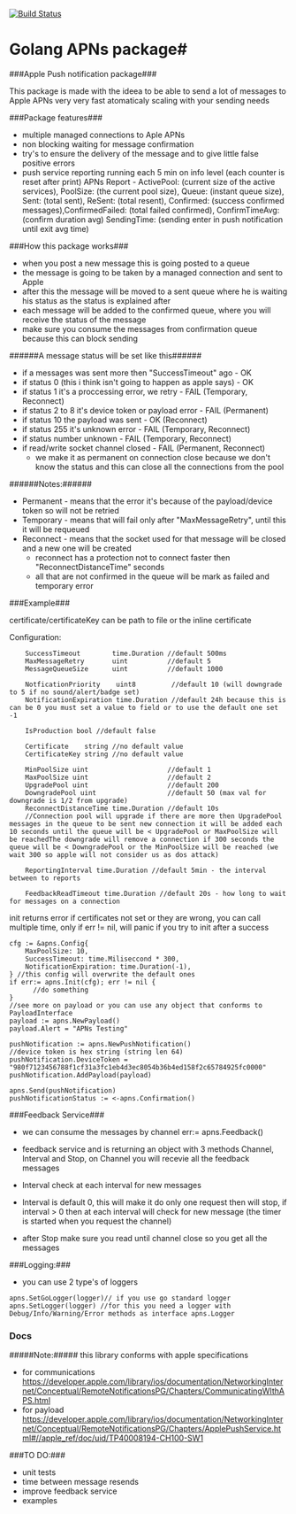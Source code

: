 [![Build Status](https://travis-ci.org/corneldamian/APNs.svg)](https://travis-ci.org/corneldamian/APNs)

# Golang APNs package#
###Apple Push notification package###

This package is made with the ideea to be able to send a lot of messages
to Apple APNs very very fast atomaticaly scaling with your sending needs

###Package features###
- multiple managed connections to Aple APNs
- non blocking waiting for message confirmation
- try's to ensure the delivery of the message and to give little false positive errors
- push service reporting running each 5 min on info level (each counter is reset after print)
    APNs Report - ActivePool: (current size of the active services), PoolSize: (the current pool size), Queue: (instant queue size), Sent: (total sent), ReSent: (total resent), Confirmed: (success confirmed messages),ConfirmedFailed: (total failed confirmed), ConfirmTimeAvg: (confirm duration avg) SendingTime: (sending enter in push notification until exit avg time)

###How this package works###
- when you post a new message this is going posted to a queue
- the message is going to be taken by a managed connection and sent to Apple
- after this the message will be moved to a sent queue where he is
   waiting his status as the status is explained after
- each message will be added to the confirmed queue, where you will receive the status of the message
- make sure you consume the messages from confirmation queue because this can block sending

######A message status will be set like this######
- if a messages was sent more then "SuccessTimeout" ago 			    - OK
- if status 0 (this i think isn't going to happen as apple says)     - OK
- if status 1 it's a proccessing error, we retry                     - FAIL (Temporary, Reconnect)
- if status 2 to 8 it's device token or payload error                - FAIL (Permanent)
- if status 10 the payload was sent                                  - OK (Reconnect)
- if status 255 it's unknown error                                   - FAIL (Temporary, Reconnect)
- if status number unknown                                           - FAIL (Temporary, Reconnect)
- if read/write socket channel closed								- FAIL (Permanent, Reconnect)
    - we make it as permanent on connection close because we don't know the status and this can close all the connections from the pool

######Notes:######
 - Permanent - means that the error it's because of the payload/device token so will not be retried
 - Temporary - means that will fail only after "MaxMessageRetry", until this it will be requeued
 - Reconnect - means that the socket used for that message will be closed and a new one will be created
    - reconnect has a protection not to connect faster then "ReconnectDistanceTime" seconds
    - all that are not confirmed in the queue will be mark as failed and temporary error

###Example###

 certificate/certificateKey can be path to file or the inline certificate

Configuration:

        SuccessTimeout        time.Duration //default 500ms
		MaxMessageRetry       uint 			//default 5
	    MessageQueueSize      uint          //default 1000
	    
        NotficationPriority    uint8         //default 10 (will downgrade to 5 if no sound/alert/badge set)
        NotificationExpiration time.Duration //default 24h because this is can be 0 you must set a value to field or to use the default one set -1 

		IsProduction bool //default false

		Certificate    string //no default value
		CertificateKey string //no default value

		MinPoolSize uint                    //default 1
		MaxPoolSize uint                    //default 2
		UpgradePool uint                    //default 200
		DowngradePool uint                  //default 50 (max val for downgrade is 1/2 from upgrade)
		ReconnectDistanceTime time.Duration //default 10s
		//Connection pool will upgrade if there are more then UpgradePool messages in the queue to be sent new connection it will be added each 10 seconds until the queue will be < UpgradePool or MaxPoolSize will be reachedThe downgrade will remove a connection if 300 seconds the queue will be < DowngradePool or the MinPoolSize will be reached (we wait 300 so apple will not consider us as dos attack)

        ReportingInterval time.Duration //default 5min - the interval between to reports

        FeedbackReadTimeout time.Duration //default 20s - how long to wait for messages on a connection


init returns error if certificates not set or they are wrong, 
you can call multiple time, only if err != nil, will panic if you try to init after a success
    
    cfg := &apns.Config{
        MaxPoolSize: 10,
        SuccessTimeout: time.Miliseccond * 300,
        NotificationExpiration: time.Duration(-1),
    } //this config will overwrite the default ones
    if err:= apns.Init(cfg); err != nil {
    	  //do something
    }
    //see more on payload or you can use any object that conforms to PayloadInterface
    payload := apns.NewPayload()
    payload.Alert = "APNs Testing"

    pushNotification := apns.NewPushNotification()
    //device token is hex string (string len 64)
    pushNotification.DeviceToken = "980f7123456788f1cf31a3fc1eb4d3ec8054b36b4ed158f2c65784925fc0000"
    pushNotification.AddPayload(payload)

    apns.Send(pushNotification)
    pushNotificationStatus := <-apns.Confirmation()

###Feedback Service###
- we can consume the messages  by channel
	     err:= apns.Feedback()

- feedback service and is returning an object with 3 methods Channel, Interval and Stop, on Channel you will recevie all the feedback messages
- Interval check at each interval for new messages
- Interval is default 0, this will make it do only one request then will stop, if interval > 0 then at each interval will check for new message (the timer is started when you request the channel)
- after Stop make sure you read until channel close so you get all the messages
    
###Logging:###
- you can use 2 type's of loggers
````	
apns.SetGoLogger(logger)// if you use go standard logger
apns.SetLogger(logger) //for this you need a logger with Debug/Info/Warning/Error methods as interface apns.Logger
````
### Docs ###

#####Note:#####
 this library conforms with apple specifications
 - for communications
    https://developer.apple.com/library/ios/documentation/NetworkingInternet/Conceptual/RemoteNotificationsPG/Chapters/CommunicatingWIthAPS.html
 - for payload
    https://developer.apple.com/library/ios/documentation/NetworkingInternet/Conceptual/RemoteNotificationsPG/Chapters/ApplePushService.html#//apple_ref/doc/uid/TP40008194-CH100-SW1

###TO DO:###
- unit tests
- time between message resends
- improve feedback service
- examples
